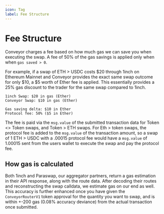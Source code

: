 ```yaml
---
icon: Tag
label: Fee Structure
---
```


# Fee Structure

Conveyor charges a fee based on how much gas we can save you when executing the swap. A fee of 50% of the gas savings is applied only when when `gas saved > 0`.

For example, if a swap of ETH > USDC costs $20 through 1inch on Ethereum Mainnet and Conveyor provides the exact same swap outcome for only $10, a $5 worth of Ether fee is applied. This essentially provides a 25% gas discount to the trader for the same swap compared to 1inch.

```
1inch Swap: $20 in gas (Ether)
Conveyor Swap: $10 in gas (Ether)

Gas saving delta: $10 in Ether
Protocol fee: 50% ($5 in Ether)
```

The fee is paid via the `msg.value` of the submitted transaction data for Token <> Token swaps, and Token > ETH swaps. For Eth > token swaps, the protocol fee is added to the `msg.value` of the transaction amount, so a swap of 1 ETH > USDC with a .00015 protocol fee would have a `msg.value` of 1.00015 sent from the users wallet to execute the swap and pay the protocol fee.

## How gas is calculated

Both 1inch and Paraswap, our aggregator partners, return a gas estimation in their API response, along with the route data. After decoding their routes and reconstructing the swap calldata, we estimate gas on our end as well. This accuracy is further enhanced once you have given the `ConveyorRouterV1` token approval for the quantity you want to swap, and is within +-200 gas (0.08% accuracy deviance) from the actual transaction once submitted.
